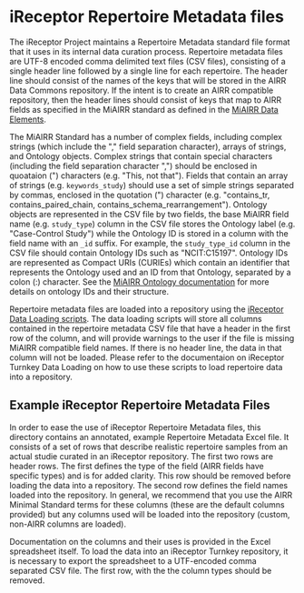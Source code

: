 # iReceptor Repertoire Metadata files

The iReceptor Project maintains a Repertoire Metadata standard file format that it uses in its internal data curation process. Repertoire metadata files are UTF-8 encoded comma delimited text files (CSV files), consisting of a single header line followed by a single line for each repertoire. The header line should consist of the names of the keys that will be stored in the AIRR Data Commons repository. If the intent is to create an AIRR compatible repository, then the header lines should consist of keys that map to AIRR fields as specified in the MiAIRR standard as defined in the [MiAIRR Data Elements](https://docs.airr-community.org/en/stable/miairr/data_elements.html).

The MiAIRR Standard has a number of complex fields, including complex strings (which include the "," field separation character), arrays of strings, and Ontology objects. Complex strings that contain special characters (including the field separation character ",") should be enclosed in quoataion (") characters (e.g. "This, not that"). Fields that contain an array of strings (e.g. `keywords_study`) should use a set of simple strings separated by commas, enclosed in the quotation (") character (e.g. "contains_tr, contains_paired_chain, contains_schema_rearrangement"). Ontology objects are represented in the CSV file by two fields, the base MiAIRR field name (e.g. `study_type`) column in the CSV file stores the Ontology label (e.g. "Case-Control Study") while the Ontology ID is stored in a column with the field name with an `_id` suffix. For example, the `study_type_id` column in the CSV file should contain Ontology IDs such as "NCIT:C15197". Ontology IDs are represented as Compact URIs (CURIEs) which contain an identifier that represents the Ontology used and an ID from that Ontology, separated by a colon (:) character. See the [MiAIRR Ontology documentation](https://docs.airr-community.org/en/stable/ontovoc/introduction_ontovoc.html) for more details on ontology IDs and their structure.

Repertoire metadata files are loaded into a repository using the [iReceptor Data Loading scripts](https://github.com/sfu-ireceptor/turnkey-service-php). The data loading scripts will store all columns contained in the repertoire metadata CSV file that have a header in the first row of the column, and will provide warnings to the user if the file is missing MiAIRR compatible field names. If there is no header line, the data in that column will not be loaded. Please refer to the documentaion on iReceptor Turnkey Data Loading  on how to use these scripts to load repertoire data into a repository.

## Example iReceptor Repertoire Metadata Files

In order to ease the use of iReceptor Repertoire Metadata files, this directory contains an annotated, example Repertoire Metadata Excel file. It consists of a set of rows that describe realistic repertoire samples from an actual studie curated in an iReceptor repository. The first two rows are header rows. The first defines the type of the field (AIRR fields have specific types) and is for added clarity. This row should be removed before loading the data into a repository. The second row defines the field names loaded into the repository. In general, we recommend that you use the AIRR Minimal Standard terms for these columns (these are the default columns provided) but any columns used will be loaded into the repository (custom, non-AIRR columns are loaded).

Documentation on the columns and their uses is provided in the Excel spreadsheet itself. To load the data into an iReceptor Turnkey repository, it is necessary to export the spreadsheet to a UTF-encoded comma separated CSV file. The first row, with the the column types should be removed.

